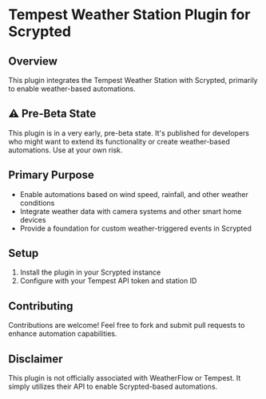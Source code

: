 # Tempest Weather Station Plugin for Scrypted

## Overview
This plugin integrates the Tempest Weather Station with Scrypted, primarily to enable weather-based automations.

## ⚠️ Pre-Beta State
This plugin is in a very early, pre-beta state. It's published for developers who might want to extend its functionality or create weather-based automations. Use at your own risk.

## Primary Purpose
- Enable automations based on wind speed, rainfall, and other weather conditions
- Integrate weather data with camera systems and other smart home devices
- Provide a foundation for custom weather-triggered events in Scrypted

## Setup
1. Install the plugin in your Scrypted instance
2. Configure with your Tempest API token and station ID

## Contributing
Contributions are welcome! Feel free to fork and submit pull requests to enhance automation capabilities.

## Disclaimer
This plugin is not officially associated with WeatherFlow or Tempest. It simply utilizes their API to enable Scrypted-based automations.